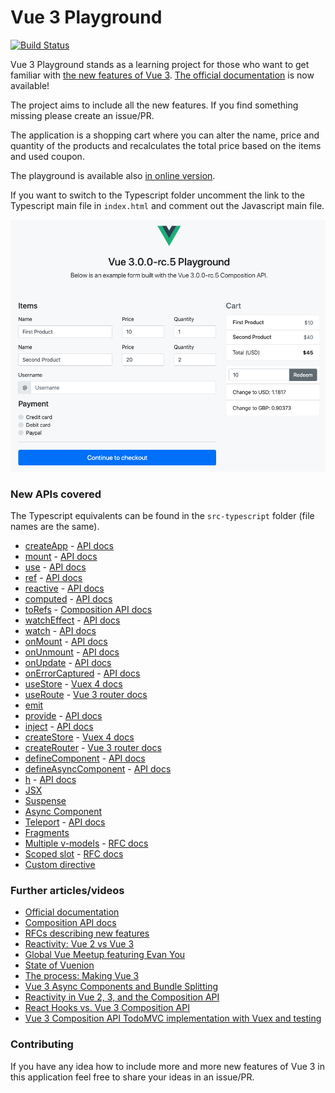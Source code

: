 # Vue 3 Playground

[![Build Status](https://travis-ci.com/blacksonic/vue-3-playground.svg?branch=master)](https://travis-ci.com/blacksonic/vue-3-playground)


Vue 3 Playground stands as a learning project for those who want to get familiar with [the new features of Vue 3](https://composition-api.vuejs.org/).
[The official documentation](https://v3.vuejs.org/) is now available!

The project aims to include all the new features. If you find something missing please create an issue/PR.

The application is a shopping cart where you can alter the name, price and quantity of the products and
recalculates the total price based on the items and used coupon.

The playground is available also [in online version](https://codesandbox.io/s/github/vuesomedev/vue-3-playground).

If you want to switch to the Typescript folder uncomment the link to the Typescript main file in `index.html`
and comment out the Javascript main file.

![Vue 3 Playground](./images/screenshot.png "Vue 3 Playground")

### New APIs covered

The Typescript equivalents can be found in the `src-typescript` folder (file names are the same).

- [createApp](https://github.com/vuesomedev/vue-3-playground/blob/master/src/javascript/main.js) - [API docs](https://v3.vuejs.org/api/application-api.html)
- [mount](https://github.com/vuesomedev/vue-3-playground/blob/master/src/javascript/main.js) - [API docs](https://v3.vuejs.org/api/application-api.html#mount)
- [use](https://github.com/vuesomedev/vue-3-playground/blob/master/src/javascript/main.js) - [API docs](https://v3.vuejs.org/api/application-api.html#use)
- [ref](https://github.com/vuesomedev/vue-3-playground/blob/master/src/javascript/hooks.js) - [API docs](https://v3.vuejs.org/api/refs-api.html#ref)
- [reactive](https://github.com/vuesomedev/vue-3-playground/blob/master/src/javascript/hooks.js) - [API docs](https://v3.vuejs.org/api/basic-reactivity.html#reactive)
- [computed](https://github.com/vuesomedev/vue-3-playground/blob/master/src/javascript/hooks.js) - [API docs](https://v3.vuejs.org/api/computed-watch-api.html#computed)
- [toRefs](https://github.com/vuesomedev/vue-3-playground/blob/master/src/javascript/components/Cart.vue) - [Composition API docs](https://composition-api.vuejs.org/#code-organization)
- [watchEffect](https://github.com/vuesomedev/vue-3-playground/blob/master/src/javascript/components/Cart.vue) - [API docs](https://v3.vuejs.org/api/computed-watch-api.html#watcheffect)
- [watch](https://github.com/vuesomedev/vue-3-playground/blob/master/src/javascript/components/Cart.vue) - [API docs](https://v3.vuejs.org/api/computed-watch-api.html#watch)
- [onMount](https://github.com/vuesomedev/vue-3-playground/blob/master/src/javascript/components/Cart.vue) - [API docs](https://v3.vuejs.org/api/composition-api.html#lifecycle-hooks)
- [onUnmount](https://github.com/vuesomedev/vue-3-playground/blob/master/src/javascript/components/Cart.vue) - [API docs](https://v3.vuejs.org/api/composition-api.html#lifecycle-hooks)
- [onUpdate](https://github.com/vuesomedev/vue-3-playground/blob/master/src/javascript/components/Cart.vue) - [API docs](https://v3.vuejs.org/api/composition-api.html#lifecycle-hooks)
- [onErrorCaptured](https://github.com/vuesomedev/vue-3-playground/blob/master/src/javascript/components/Cart.vue) - [API docs](https://v3.vuejs.org/api/composition-api.html#lifecycle-hooks)
- [useStore](https://github.com/vuesomedev/vue-3-playground/blob/master/src/javascript/App.vue) - [Vuex 4 docs](https://github.com/vuejs/vuex/tree/4.0)
- [useRoute](https://github.com/vuesomedev/vue-3-playground/blob/master/src/javascript/components/Checkout.vue) - [Vue 3 router docs](https://github.com/vuejs/vue-router-next)
- [emit](https://github.com/vuesomedev/vue-3-playground/blob/master/src/javascript/components/Coupon.vue)
- [provide](https://github.com/vuesomedev/vue-3-playground/blob/master/src/javascript/version.js) - [API docs](https://v3.vuejs.org/api/composition-api.html#provide-inject)
- [inject](https://github.com/vuesomedev/vue-3-playground/blob/master/src/javascript/version.js) - [API docs](https://v3.vuejs.org/api/composition-api.html#provide-inject)
- [createStore](https://github.com/vuesomedev/vue-3-playground/blob/master/src/javascript/store.js) - [Vuex 4 docs](https://github.com/vuejs/vuex/tree/4.0)
- [createRouter](https://github.com/vuesomedev/vue-3-playground/blob/master/src/javascript/router.js) - [Vue 3 router docs](https://github.com/vuejs/vue-router-next)
- [defineComponent](https://github.com/vuesomedev/vue-3-playground/blob/master/src/javascript/components/Payment.jsx) - [API docs](https://v3.vuejs.org/api/global-api.html#definecomponent)
- [defineAsyncComponent](https://github.com/vuesomedev/vue-3-playground/blob/master/src/javascript/components/AsyncPayment.js) - [API docs](https://v3.vuejs.org/api/global-api.html#defineasynccomponent)
- [h](https://github.com/vuesomedev/vue-3-playground/blob/master/src/javascript/components/Spinner.js) - [API docs](https://v3.vuejs.org/guide/render-function.html)
- [JSX](https://github.com/vuesomedev/vue-3-playground/blob/master/src/javascript/components/Payment.jsx)
- [Suspense](https://github.com/vuesomedev/vue-3-playground/blob/master/src/javascript/components/Cart.vue)
- [Async Component](https://github.com/vuesomedev/vue-3-playground/blob/master/src/javascript/components/Exchange.vue)
- [Teleport](https://github.com/vuesomedev/vue-3-playground/blob/master/src/javascript/components/Header.vue) - [API docs](https://v3.vuejs.org/guide/teleport.html#using-with-vue-components)
- [Fragments](https://github.com/vuesomedev/vue-3-playground/blob/master/src/javascript/App.vue)
- [Multiple v-models](https://github.com/vuesomedev/vue-3-playground/blob/master/src/javascript/components/Cart.vue) - [RFC docs](https://github.com/vuejs/rfcs/blob/master/active-rfcs/0011-v-model-api-change.md)
- [Scoped slot](https://github.com/vuesomedev/vue-3-playground/blob/master/src/javascript/components/Cart.vue) - [RFC docs](https://github.com/vuejs/rfcs/blob/master/active-rfcs/0001-new-slot-syntax.md)
- [Custom directive](https://github.com/vuesomedev/vue-3-playground/blob/master/src/javascript/at-sign.js)

### Further articles/videos

- [Official documentation](https://v3.vuejs.org/)
- [Composition API docs](https://composition-api.vuejs.org/)
- [RFCs describing new features](https://github.com/vuejs/rfcs)
- [Reactivity: Vue 2 vs Vue 3](https://www.vuemastery.com/blog/Reactivity-Vue2-vs-Vue3/)
- [Global Vue Meetup featuring Evan You](https://www.youtube.com/watch?v=Nk3cC7xNfkk)
- [State of Vuenion](https://www.vuemastery.com/conferences/vueconf-us-2020/state-of-the-vuenion/)
- [The process: Making Vue 3](https://increment.com/frontend/making-vue-3/)
- [Vue 3 Async Components and Bundle Splitting](https://lmiller1990.github.io/electic/posts/20200503_vue_3_async_components_and_bundle_splitting.html)
- [Reactivity in Vue 2, 3, and the Composition API](https://vuejsdevelopers.com/2017/03/05/vue-js-reactivity/)
- [React Hooks vs. Vue 3 Composition API](https://academy.esveo.com/en/blog/Yr)
- [Vue 3 Composition API TodoMVC implementation with Vuex and testing](https://github.com/vuesomedev/todomvc-vue-composition-api)

### Contributing

If you have any idea how to include more and more new features of Vue 3 in this application feel free to share your ideas in an issue/PR.

